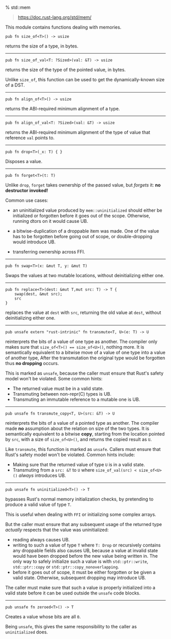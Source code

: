 % std::mem

> https://doc.rust-lang.org/std/mem/

This module contains functions dealing with memories.

```ignore
pub fn size_of<T>() -> usize
```

returns the size of a type, in bytes.

---

```ignore
pub fn size_of_val<T: ?Sized>(val: &T) -> usize
```

returns the size of the type of the pointed value, in bytes.

Unlike `size_of`, this function can be used to get the dynamically-known size of a DST.

---

```ignore
pub fn align_of<T>() -> usize
```

returns the ABI-required minimum alignment of a type.

---

```ignore
pub fn align_of_val<T: ?Sized>(val: &T) -> usize
```

returns the ABI-required minimum alignment of the type of value that reference `val` points to.

---

```ignore
pub fn drop<T>(_x: T) { }
```

Disposes a value.

---

```ignore
pub fn forget<T>(t: T)
```

Unlike `drop`, `forget` takes ownership of the passed value, but *forgets* it: **no destructor invoked!**

Common use cases:

- an uninitialized value produced by `mem::uninitialized` should either be initialized or forgotten before it goes out of the scope. Otherwise, running dtors on it would cause UB.

- a bitwise-duplication of a droppable item was made. One of the value has to be forgotten before going out of scope, or double-dropping would introduce UB.

- transferring ownership across FFI.

---

```ignore
pub fn swap<T>(x: &mut T, y: &mut T)
```

Swaps the values at two mutable locations, without deinitializing either one.

---

```ignore
pub fn replace<T>(dest: &mut T,mut src: T) -> T {
    swap(dest, &mut src);
    src
}
```

replaces the value at `dest` with `src`, returning the old value at `dest`, without deinitializing either one.

---

```ignore
pub unsafe extern "rust-intrinic" fn transmute<T, U>(e: T) -> U
```

reinterprets the bits of a value of one type as another. The compiler only makes sure that `size_of<T>() == size_of<U>()`, nothing more. It is semantically equivalent to a bitwise move of a value of one type into a value of another type, After the transmutation the original type would be forgotten thus **no dropping** occurs.

This is marked as `unsafe`, because the caller must ensure that Rust's safety model won't be violated. Some common hints:

- The returned value must be in a valid state.
- Transmuting between non-repr(C) types is UB.
- Transmuting an immutable reference to a mutable one is UB.

---

```ignore
pub unsafe fn transmute_copy<T, U>(src: &T) -> U
```

reinterprets the bits of a value of a pointed type as another. The compiler made **no** assumption about the relation on size of the two types. It is semantically equivalent to a bitwise **copy**, starting from the location pointed by `src`, with a size of `size_of<U>()`, and returns the copied result as `U`.

Like `transmute`, this function is marked as `unsafe`. Callers must ensure that Rust's safety model won't be violated. Common hints include:

- Making sure that the returned value of type `U` is in a valid state.
- Transmuting from a `src: &T` to `U` where `size_of_val(src) < size_of<U>()` *always* introduces UB.

---

```ignore
pub unsafe fn uninitialized<T>() -> T
```

bypasses Rust's normal memory initialization checks, by pretending to produce a valid value of type `T`.

This is useful when dealing with `FFI` or initializing some complex arrays.

But the caller must ensure that any subsequent usage of the returned type *actually* respects that the value was uninitialized:

- reading always causes UB.
- writing to such a value of type `T` where `T: Drop` or recursively contains any droppable fields also causes UB, because a value at invalid state would have been dropped before the new value being written in. The only way to safely initialize such a value is with `std::ptr::write`, `std::ptr::copy` or `std::ptr::copy_nonoverlapping`.
- before it goes out of scope, it must be either forgotten or be given a valid state. Otherwise, subsequent dropping may introduce UB.

The caller must make sure that such a value *is* properly initialized into a valid state before it can be used outside the `unsafe` code blocks.

---

```ignore
pub unsafe fn zeroed<T>() -> T
```

Creates a value whose bits are all `0`.

Being `unsafe`, this gives the same responsibility to the caller as `uninitialized` does.

